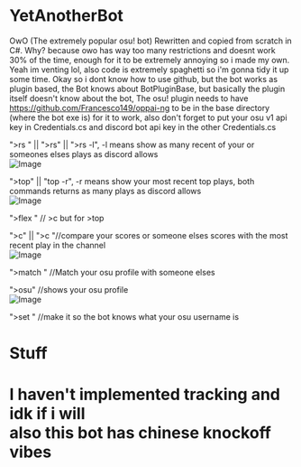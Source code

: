 # YetAnotherBot
OwO (The extremely popular osu! bot) Rewritten and copied from scratch in C#. Why? because owo has way too many restrictions and doesnt work 30% of the time, enough for it to be extremely annoying so i made my own. Yeah im venting lol, also code is extremely spaghetti so i'm gonna tidy it up some time. Okay so i dont know how to use github, but the bot works as plugin based, the Bot knows about BotPluginBase, but basically the plugin itself doesn't know about the bot, The osu! plugin needs to have https://github.com/Francesco149/oppai-ng to be in the base directory (where the bot exe is) for it to work, also don't forget to put your osu v1 api key in Credentials.cs and discord bot api key in the other Credentials.cs

">rs <user>" || ">rs" || ">rs -l", -l means show as many recent of your or someones elses plays as discord allows<br/>
![Image](https://cdn.discordapp.com/attachments/594840664798265345/757758942104256582/unknown.png)
  
">top" || "top -r", -r means show your most recent top plays, both commands returns as many plays as discord allows<br/>
![Image](https://cdn.discordapp.com/attachments/594840664798265345/757759590325813268/unknown.png)

">flex <indexTop>" // >c but for >top<br/>
  
">c" || ">c <user>"//compare your scores or someone elses scores with the most recent play in the channel<br/>
![Image](https://cdn.discordapp.com/attachments/594840664798265345/757759429641764914/unknown.png)
  
">match <user>" //Match your osu profile with someone elses<br/>
  
">osu" //shows your osu profile<br/>
![Image](https://cdn.discordapp.com/attachments/594840664798265345/757759865702580344/unknown.png)

">set <username>" //make it so the bot knows what your osu username is<br/>


<h1>Stuff<h1>
I haven't implemented tracking and idk if i will<br/>
also this bot has chinese knockoff vibes<br/>
